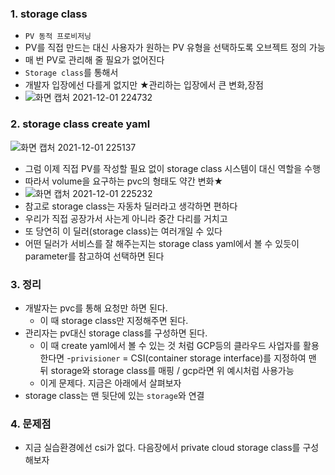 ### 1. storage class
- `PV 동적 프로비저닝`
- PV를 직접 만드는 대신 사용자가 원하는 PV 유형을 선택하도록 오브젝트 정의 가능
- 매 번 PV로 관리해 줄 필요가 없어진다
- `Storage class`를 통해서
- 개발자 입장에선 다를게 없지만 ★관리하는 입장에서 큰 변화,장점
- ![화면 캡처 2021-12-01 224732](https://user-images.githubusercontent.com/62214428/144245713-83f1d2fc-0acd-4ae7-90e1-2b8313060c87.png)



### 2. storage class create yaml
![화면 캡처 2021-12-01 225137](https://user-images.githubusercontent.com/62214428/144246356-0bb3a520-7494-4d8d-87ec-f1d2c099d4a5.png)
- 그럼 이제 직접 PV를 작성할 필요 없이 storage class 시스템이 대신 역할을 수행
- 따라서 volume을 요구하는 pvc의 형태도 약간 변화★
- ![화면 캡처 2021-12-01 225232](https://user-images.githubusercontent.com/62214428/144246503-f34583e5-a8d7-4c86-a337-24cc67ba5857.png)
- 참고로 storage class는 자동차 딜러라고 생각하면 편하다
- 우리가 직접 공장가서 사는게 아니라 중간 다리를 거치고
- 또 당연히 이 딜러(storage class)는 여러개일 수 있다
- 어떤 딜러가 서비스를 잘 해주는지는 storage class yaml에서 볼 수 있듯이 parameter를 참고하여 선택하면 된다


### 3. 정리
- 개발자는 pvc를 통해 요청만 하면 된다.
  - 이 때 storage class만 지정해주면 된다.
- 관리자는 pv대신 storage class를 구성하면 된다.
  - 이 때 create yaml에서 볼 수 있는 것 처럼 GCP등의 클라우드 사업자를 활용한다면 
  -`privisioner` = CSI(container storage interface)를 지정하여 맨 뒤 storage와 storage class를 매핑 /  gcp라면 위 예시처럼 사용가능
  - 이게 문제다. 지금은 아래에서 살펴보자
- storage class는 맨 뒷단에 있는 `storage`와 연결

### 4. 문제점
- 지금 실습환경에선 csi가 없다. 다음장에서 private cloud storage class를 구성해보자









